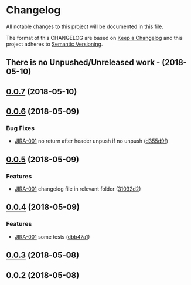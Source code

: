 # Changelog
All notable changes to this project will be documented in this file.

The format of this CHANGELOG are based on [Keep a Changelog](https://keepachangelog.com/en/1.0.0/)
and this project adheres to [Semantic Versioning](https://semver.org/spec/v2.0.0.html).

## There is no Unpushed/Unreleased work - (2018-05-10)

<a name="0.0.7"></a>
## [0.0.7](https://bitbucket.org/prismamediadigital/pmd-advertising/compare/0.0.7%0D0.0.6#diff) (2018-05-10)



<a name="0.0.6"></a>
## [0.0.6](https://bitbucket.org/prismamediadigital/pmd-advertising/compare/0.0.6%0D0.0.5#diff) (2018-05-09)

### Bug Fixes

* [JIRA-001](https://pmdtech.atlassian.net/browse/JIRA-001) no return after header unpush if no unpush ([d355d9f](https://bitbucket.org/prismamediadigital/pmd-advertising/commits/d355d9f)) 

<a name="0.0.5"></a>
## [0.0.5](https://bitbucket.org/prismamediadigital/pmd-advertising/compare/0.0.5%0D0.0.4#diff) (2018-05-09)

### Features

* [JIRA-001](https://pmdtech.atlassian.net/browse/JIRA-001) changelog file in relevant folder ([31032d2](https://bitbucket.org/prismamediadigital/pmd-advertising/commits/31032d2)) 

<a name="0.0.4"></a>
## [0.0.4](https://bitbucket.org/prismamediadigital/pmd-advertising/compare/0.0.4%0D0.0.3#diff) (2018-05-09)

### Features

* [JIRA-001](https://pmdtech.atlassian.net/browse/JIRA-001) some tests ([dbb47a1](https://bitbucket.org/prismamediadigital/pmd-advertising/commits/dbb47a1))

<a name="0.0.3"></a>
## [0.0.3](https://bitbucket.org/prismamediadigital/pmd-advertising/compare/0.0.3%0D0.0.2#diff) (2018-05-08)



<a name="0.0.2"></a>
## 0.0.2 (2018-05-08)

